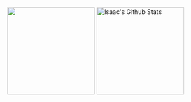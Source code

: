 <img align="center" height="200px" src="https://github-readme-stats.vercel.app/api/top-langs/?username=spacey-sooty&langs_count=6&theme=dark&layout=compact" />
<img align="center" height="200px" src="https://github-readme-stats-git-masterrstaa-rickstaa.vercel.app/api?username=spacey-sooty&show_icons=true&count_private=true&include_all_commits=true&line_height=25&theme=dark" alt="Isaac's Github Stats" />
</p>
</p>
</section> 

